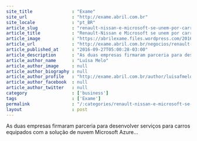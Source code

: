 ```yaml
---
site_title               : "Exame"
site_url                 : "http://exame.abril.com.br"
site_locale              : "pt_BR"
article_slug             : "renault-nissan-e-microsoft-se-unem-por-carros-conectados"
article_title            : "Renault-Nissan e Microsoft se unem por carros conectados"
article_image            : "https://abrilexame.files.wordpress.com/2016/09/size_960_16_9_renault-nissan-microsoft.jpg?quality=70&strip=all&w=960"
article_url              : "http://exame.abril.com.br/negocios/renault-nissan-e-microsoft-se-unem-por-carros-conectados/"
article_published_at     : "2016-09-27T05:00:28-03:00"
article_description      : "As duas empresas firmaram parceria para desenvolver serviços para carros equipados com a solução de nuvem Microsoft Azure..."
article_author_name      : "Luísa Melo"
article_author_image     : null
article_author_biography : null
article_author_profile   : "http://exame.abril.com.br/author/luisafmelo/"
article_author_facebook  : null
article_author_twitter   : null
category                 : ['business']
tags                     : ['Exame']
permalink                : "/:categories/renault-nissan-e-microsoft-se-unem-por-carros-conectados/"
layout                   : post
---
```


As duas empresas firmaram parceria para desenvolver serviços para carros equipados com a solução de nuvem Microsoft Azure...

